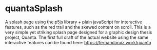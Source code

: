 # quantaSplash
A splash page using the p5js library + plain javaScript for interactive features, such as the red trail and the skewed content on scroll. This is a very simple yet striking splash page designed for a graphic design thesis project, Quanta. The first full draft of the actual website using the same interactive features can be found here: https://fernandaruiz.work/quanta
